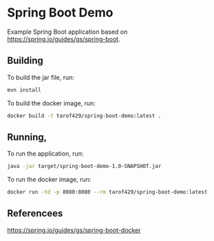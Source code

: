 # Spring Boot Demo

Example Spring Boot application based on https://spring.io/guides/gs/spring-boot. 

## Building

To build the jar file, run:

```sh
mvn install
```

To build the docker image, run:

```sh
docker build -t tarof429/spring-boot-demo:latest .
```

## Running,

To run the application, run:

```sh
java -jar target/spring-boot-demo-1.0-SNAPSHOT.jar
```

To run the docker image, run:

```sh
docker run -td -p 8080:8080 --rm tarof429/spring-boot-demo:latest
```

## Referencees

https://spring.io/guides/gs/spring-boot-docker
